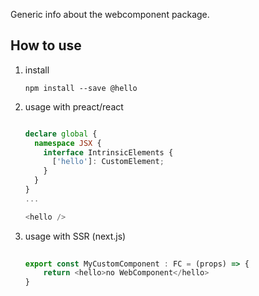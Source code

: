 Generic info about the webcomponent package.

## How to use

1. install

    ```
    npm install --save @hello
    ```

2. usage with preact/react
    
    ```typescript jsx
    
    declare global {
      namespace JSX {
        interface IntrinsicElements {
          ['hello']: CustomElement;
        }
      }
    }
    ...
    
    <hello />
    ```

3. usage with SSR (next.js)

    ```typescript jsx
       
    export const MyCustomComponent : FC = (props) => {
        return <hello>no WebComponent</hello>
    }
    ```

